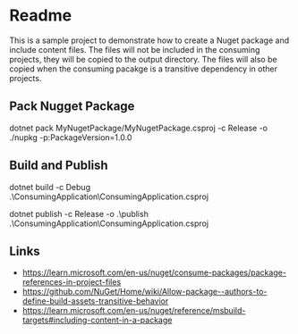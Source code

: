 # Readme

This is a sample project to demonstrate how to create a Nuget package and include content files.
The files will not be included in the consuming projects, they will be copied to the output directory.
The files will also be copied when the consuming pacakge is a transitive dependency in other projects.

## Pack Nugget Package

dotnet pack MyNugetPackage/MyNugetPackage.csproj -c Release -o ./nupkg -p:PackageVersion=1.0.0


## Build and Publish

dotnet build -c Debug .\ConsumingApplication\ConsumingApplication.csproj

dotnet publish -c Release -o .\publish .\ConsumingApplication\ConsumingApplication.csproj

## Links

- https://learn.microsoft.com/en-us/nuget/consume-packages/package-references-in-project-files
- https://github.com/NuGet/Home/wiki/Allow-package--authors-to-define-build-assets-transitive-behavior
- https://learn.microsoft.com/en-us/nuget/reference/msbuild-targets#including-content-in-a-package